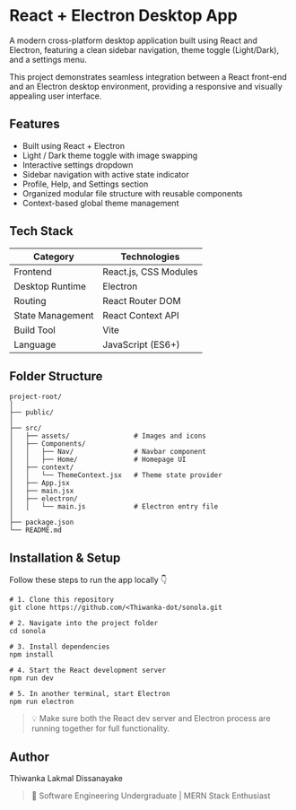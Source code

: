 # React + Electron Desktop App

A modern cross-platform desktop application built using React and Electron, featuring a clean sidebar navigation, theme toggle (Light/Dark), and a settings menu.

This project demonstrates seamless integration between a React front-end and an Electron desktop environment, providing a responsive and visually appealing user interface.

## Features
- Built using React + Electron
- Light / Dark theme toggle with image swapping
- Interactive settings dropdown
- Sidebar navigation with active state indicator
- Profile, Help, and Settings section
- Organized modular file structure with reusable components
- Context-based global theme management

## Tech Stack
| Category |	Technologies |
|---|---|
| Frontend | React.js, CSS Modules |
| Desktop Runtime | Electron |
| Routing	| React Router DOM |
| State Management | React Context API |
| Build Tool | Vite |
| Language | JavaScript (ES6+) |

## Folder Structure
```
project-root/
│
├── public/
│
├── src/
│   ├── assets/                # Images and icons
│   ├── Components/
│   │   ├── Nav/               # Navbar component
│   │   ├── Home/              # Homepage UI
│   ├── context/
│   │   └── ThemeContext.jsx   # Theme state provider
│   ├── App.jsx
│   ├── main.jsx
│   ├── electron/
│   │   └── main.js            # Electron entry file
│
├── package.json
└── README.md
```

## Installation & Setup
Follow these steps to run the app locally 👇
```
# 1. Clone this repository
git clone https://github.com/<Thiwanka-dot/sonola.git

# 2. Navigate into the project folder
cd sonola

# 3. Install dependencies
npm install

# 4. Start the React development server
npm run dev

# 5. In another terminal, start Electron
npm run electron
```

>💡 Make sure both the React dev server and Electron process are running together for full functionality.

## Author

Thiwanka Lakmal Dissanayake
>📍 Software Engineering Undergraduate | MERN Stack Enthusiast

